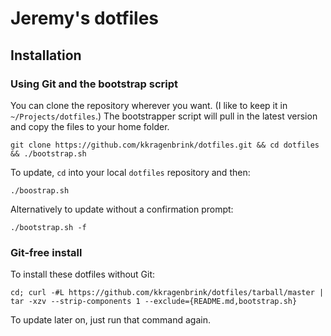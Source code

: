 # Jeremy's dotfiles

## Installation

### Using Git and the bootstrap script
You can clone the repository wherever you want. (I like to keep it in ```~/Projects/dotfiles```.)  The bootstrapper script will pull in the latest version and copy the files to your home folder.

```
git clone https://github.com/kkragenbrink/dotfiles.git && cd dotfiles && ./bootstrap.sh
```

To update, ```cd``` into your local ```dotfiles``` repository and then:

```
./boostrap.sh
```

Alternatively to update without a confirmation prompt:

```
./bootstrap.sh -f
```

### Git-free install
To install these dotfiles without Git:
```
cd; curl -#L https://github.com/kkragenbrink/dotfiles/tarball/master | tar -xzv --strip-components 1 --exclude={README.md,bootstrap.sh}
```

To update later on, just run that command again.
